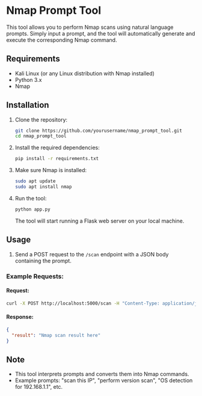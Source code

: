 # Nmap Prompt Tool

This tool allows you to perform Nmap scans using natural language prompts. Simply input a prompt, and the tool will automatically generate and execute the corresponding Nmap command.

## Requirements

- Kali Linux (or any Linux distribution with Nmap installed)
- Python 3.x
- Nmap

## Installation

1. Clone the repository:
   ```bash
   git clone https://github.com/yourusername/nmap_prompt_tool.git
   cd nmap_prompt_tool
   ```

2. Install the required dependencies:
   ```bash
   pip install -r requirements.txt
   ```

3. Make sure Nmap is installed:
   ```bash
   sudo apt update
   sudo apt install nmap
   ```

4. Run the tool:
   ```bash
   python app.py
   ```

   The tool will start running a Flask web server on your local machine.

## Usage

1. Send a POST request to the `/scan` endpoint with a JSON body containing the prompt.

### Example Requests:

#### Request:
```bash
curl -X POST http://localhost:5000/scan -H "Content-Type: application/json" -d '{"prompt": "scan 192.168.1.1 for open ports"}'
```

#### Response:
```json
{
  "result": "Nmap scan result here"
}
```

## Note

- This tool interprets prompts and converts them into Nmap commands.
- Example prompts: "scan this IP", "perform version scan", "OS detection for 192.168.1.1", etc.
